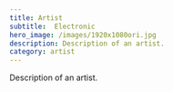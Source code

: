```yaml
---
title: Artist
subtitle:  Electronic 
hero_image: /images/1920x1080ori.jpg
description: Description of an artist.
category: artist
---
```


Description of an artist.